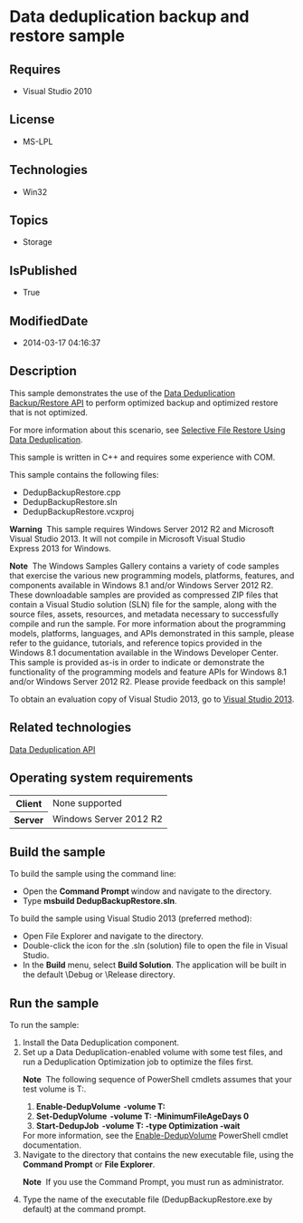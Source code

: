 # Data deduplication backup and restore sample
## Requires
* Visual Studio 2010
## License
* MS-LPL
## Technologies
* Win32
## Topics
* Storage
## IsPublished
* True
## ModifiedDate
* 2014-03-17 04:16:37
## Description

<div id="mainSection">
<p>This sample demonstrates the use of the <a href="http://msdn.microsoft.com/en-us/library/windows/desktop/hh449211">
Data Deduplication Backup/Restore API</a> to perform optimized backup and optimized restore that is not optimized.
</p>
<p>For more information about this scenario, see <a href="http://msdn.microsoft.com/en-us/library/windows/desktop/hh769317">
Selective File Restore Using Data Deduplication</a>.</p>
<p>This sample is written in C&#43;&#43; and requires some experience with COM.</p>
<p>This sample contains the following files: </p>
<ul>
<li>DedupBackupRestore.cpp </li><li>DedupBackupRestore.sln </li><li>DedupBackupRestore.vcxproj </li></ul>
<p></p>
<p class="note"><b>Warning</b>&nbsp;&nbsp;This sample requires Windows Server&nbsp;2012&nbsp;R2 and Microsoft Visual Studio&nbsp;2013. It will not compile in Microsoft Visual Studio Express&nbsp;2013 for Windows.</p>
<p class="note"><b>Note</b>&nbsp;&nbsp;The Windows Samples Gallery contains a variety of code samples that exercise the various new programming models, platforms, features, and components available in Windows&nbsp;8.1 and/or Windows Server&nbsp;2012&nbsp;R2. These downloadable samples
 are provided as compressed ZIP files that contain a Visual Studio solution (SLN) file for the sample, along with the source files, assets, resources, and metadata necessary to successfully compile and run the sample. For more information about the programming
 models, platforms, languages, and APIs demonstrated in this sample, please refer to the guidance, tutorials, and reference topics provided in the Windows&nbsp;8.1 documentation available in the Windows Developer Center. This sample is provided as-is in order to
 indicate or demonstrate the functionality of the programming models and feature APIs for Windows&nbsp;8.1 and/or Windows Server&nbsp;2012&nbsp;R2. Please provide feedback on this sample!</p>
<p>To obtain an evaluation copy of Visual Studio&nbsp;2013, go to <a href="http://go.microsoft.com/fwlink/p/?linkid=301697">
Visual Studio&nbsp;2013</a>.</p>
<h2>Related technologies</h2>
<a href="http://msdn.microsoft.com/en-us/library/windows/desktop/hh449204">Data Deduplication API</a>
<h2>Operating system requirements</h2>
<table>
<tbody>
<tr>
<th>Client</th>
<td><dt>None supported </dt></td>
</tr>
<tr>
<th>Server</th>
<td><dt>Windows Server&nbsp;2012&nbsp;R2 </dt></td>
</tr>
</tbody>
</table>
<h2>Build the sample</h2>
<p>To build the sample using the command line:</p>
<ul>
<li>Open the <b>Command Prompt </b>window and navigate to the directory. </li><li>Type <b>msbuild DedupBackupRestore.sln</b>. </li></ul>
<p>To build the sample using Visual Studio&nbsp;2013 (preferred method):</p>
<ul>
<li>Open File Explorer and navigate to the directory. </li><li>Double-click the icon for the .sln (solution) file to open the file in Visual Studio.
</li><li>In the <b>Build</b> menu, select <b>Build Solution</b>. The application will be built in the default \Debug or \Release directory.
</li></ul>
<h2>Run the sample</h2>
<p>To run the sample: </p>
<ol>
<li>Install the Data Deduplication component. </li><li>Set up a Data Deduplication-enabled volume with some test files, and run a Deduplication Optimization job to optimize the files first.
<p class="note"><b>Note</b>&nbsp;&nbsp;The following sequence of PowerShell cmdlets assumes that your test volume is T:.</p>
<ol>
<li><b>Enable-DedupVolume  -volume T:</b> </li><li><b>Set-DedupVolume  -volume T: -MinimumFileAgeDays 0</b> </li><li><b>Start-DedupJob  -volume T: -type Optimization -wait</b> </li></ol>
For more information, see the <a href="http://technet.microsoft.com/library/4a752894-524d-4a64-8483-f06a73ab0ed0">
Enable-DedupVolume</a> PowerShell cmdlet documentation. </li><li>Navigate to the directory that contains the new executable file, using the <b>
Command Prompt</b> or <b>File Explorer</b>.
<p class="note"><b>Note</b>&nbsp;&nbsp;If you use the Command Prompt, you must run as administrator.</p>
</li><li>Type the name of the executable file (DedupBackupRestore.exe by default) at the command prompt.
</li></ol>
<p></p>
</div>
